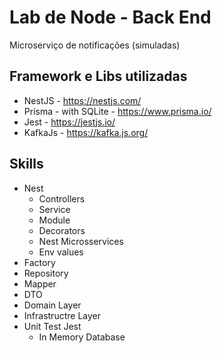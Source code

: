 # Lab de Node - Back End
Microserviço de notificações (simuladas)

## Framework e Libs utilizadas
- NestJS  - https://nestjs.com/
- Prisma  - with SQLite - https://www.prisma.io/
- Jest    - https://jestjs.io/
- KafkaJs - https://kafka.js.org/

## Skills
- Nest
  - Controllers
  - Service
  - Module
  - Decorators
  - Nest Microsservices
  - Env values
- Factory 
- Repository 
- Mapper
- DTO
- Domain Layer
- Infrastructre Layer
- Unit Test Jest
  - In Memory Database
